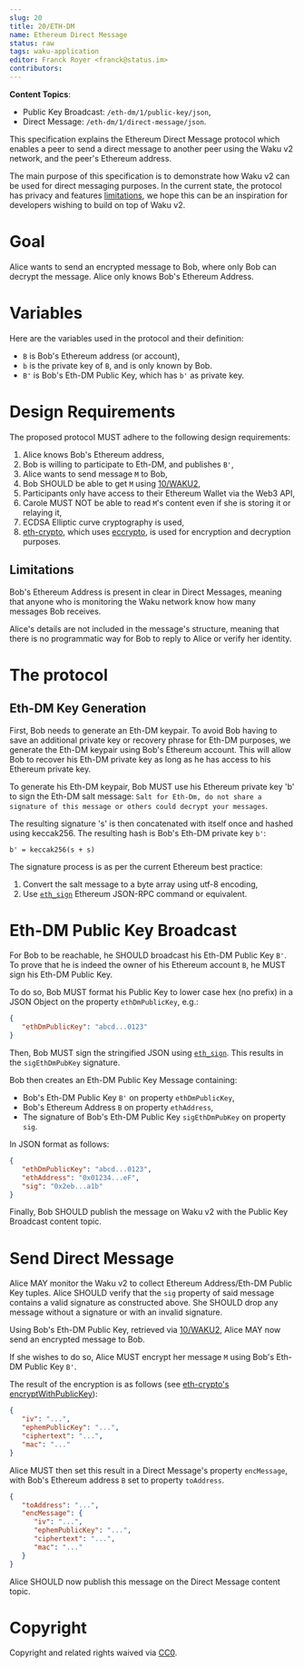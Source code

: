 ```yaml
---
slug: 20
title: 20/ETH-DM
name: Ethereum Direct Message
status: raw
tags: waku-application
editor: Franck Royer <franck@status.im>
contributors:
---
```


**Content Topics**:

- Public Key Broadcast: `/eth-dm/1/public-key/json`,
- Direct Message: `/eth-dm/1/direct-message/json`.

This specification explains the Ethereum Direct Message protocol
which enables a peer to send a direct message to another peer
using the Waku v2 network, and the peer's Ethereum address.

The main purpose of this specification is to demonstrate how Waku v2 can be used for direct messaging purposes.
In the current state, the protocol has privacy and features [limitations](#limitations),
we hope this can be an inspiration for developers wishing to build on top of Waku v2.

# Goal

Alice wants to send an encrypted message to Bob, where only Bob can decrypt the message.
Alice only knows Bob's Ethereum Address.

# Variables

Here are the variables used in the protocol and their definition:

- `B` is Bob's Ethereum address (or account),
- `b` is the private key of `B`, and is only known by Bob.
- `B'` is Bob's Eth-DM Public Key, which has `b'` as private key.

# Design Requirements

The proposed protocol MUST adhere to the following design requirements:

1. Alice knows Bob's Ethereum address, 
1. Bob is willing to participate to Eth-DM, and publishes `B'`, 
1. Alice wants to send message `M` to Bob,
1. Bob SHOULD be able to get `M` using [10/WAKU2](/spec/13),
1. Participants only have access to their Ethereum Wallet via the Web3 API,
1. Carole MUST NOT be able to read `M`'s content even if she is storing it or relaying it,
1. ECDSA Elliptic curve cryptography is used,
1. [eth-crypto](https://www.npmjs.com/package/eth-crypto),
   which uses [eccrypto](https://www.npmjs.com/package/eccrypto),
   is used for encryption and decryption purposes.

## Limitations

Bob's Ethereum Address is present in clear in Direct Messages,
meaning that anyone who is monitoring the Waku network know how many messages Bob receives.

Alice's details are not included in the message's structure,
meaning that there is no programmatic way for Bob to reply to Alice
or verify her identity.

# The protocol

## Eth-DM Key Generation

First, Bob needs to generate an Eth-DM keypair.
To avoid Bob having to save an additional private key or recovery phrase for Eth-DM purposes,
we generate the Eth-DM keypair using Bob's Ethereum account.
This will allow Bob to recover his Eth-DM private key as long as he has access to his Ethereum private key. 


To generate his Eth-DM keypair, Bob MUST use his Ethereum private key 'b' to sign the Eth-DM salt message:
   `Salt for Eth-Dm, do not share a signature of this message or others could decrypt your messages`.

The resulting signature 's' is then concatenated with itself once and hashed using keccak256.
The resulting hash is Bob's Eth-DM private key `b'`:

```
b' = keccak256(s + s)
```

The signature process is as per the current Ethereum best practice:

1. Convert the salt message to a byte array using utf-8 encoding,
2. Use [`eth_sign`](https://eth.wiki/json-rpc/API#eth_sign) Ethereum JSON-RPC command or equivalent.

# Eth-DM Public Key Broadcast

For Bob to be reachable, he SHOULD broadcast his Eth-DM Public Key `B'`.
To prove that he is indeed the owner of his Ethereum account `B`, he MUST sign his Eth-DM Public Key.

To do so, Bob MUST format his Public Key to lower case hex (no prefix) in a JSON Object on the property `ethDmPublicKey`, e.g.:

```json
{
   "ethDmPublicKey": "abcd...0123"
}
```

Then, Bob MUST sign the stringified JSON using [`eth_sign`](https://eth.wiki/json-rpc/API#eth_sign).
This results in the `sigEthDmPubKey` signature.

Bob then creates an Eth-DM Public Key Message containing:

- Bob's Eth-DM Public Key `B'` on property `ethDmPublicKey`,
- Bob's Ethereum Address `B` on property `ethAddress`,
- The signature of Bob's Eth-DM Public Key `sigEthDmPubKey` on property `sig`.

In JSON format as follows:

```json
{
   "ethDmPublicKey": "abcd...0123",
   "ethAddress": "0x01234...eF",
   "sig": "0x2eb...a1b"
}
```

Finally, Bob SHOULD publish the message on Waku v2 with the Public Key Broadcast content topic. 

# Send Direct Message

Alice MAY monitor the Waku v2 to collect Ethereum Address/Eth-DM Public Key tuples.
Alice SHOULD verify that the `sig` property of said message contains a valid signature as constructed above.
She SHOULD drop any message without a signature or with an invalid signature.

Using Bob's Eth-DM Public Key, retrieved via [10/WAKU2](/spec/13), Alice MAY now send an encrypted message to Bob.

If she wishes to do so, Alice MUST encrypt her message `M` using Bob's Eth-DM Public Key `B'`.

The result of the encryption is as follows
(see [eth-crypto's encryptWithPublicKey](https://www.npmjs.com/package/eth-crypto#encryptwithpublickey)):

```json
{
   "iv": "...",
   "ephemPublicKey": "...",
   "ciphertext": "...",
   "mac": "..."
}
```

Alice MUST then set this result in a Direct Message's property `encMessage`,
with Bob's Ethereum address `B` set to property `toAddress`.

```json
{
   "toAddress": "...",
   "encMessage": {
      "iv": "...",
      "ephemPublicKey": "...",
      "ciphertext": "...",
      "mac": "..."
   }
}
```

Alice SHOULD now publish this message on the Direct Message content topic.

# Copyright

Copyright and related rights waived via [CC0](https://creativecommons.org/publicdomain/zero/1.0/).
